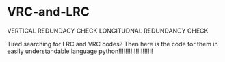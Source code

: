 # VRC-and-LRC
VERTICAL REDUNDACY CHECK 
LONGITUDNAL REDUNDANCY CHECK

Tired searching for LRC and VRC codes? 
Then here is the code for them in easily understandable language python!!!!!!!!!!!!!!!!!!!!
